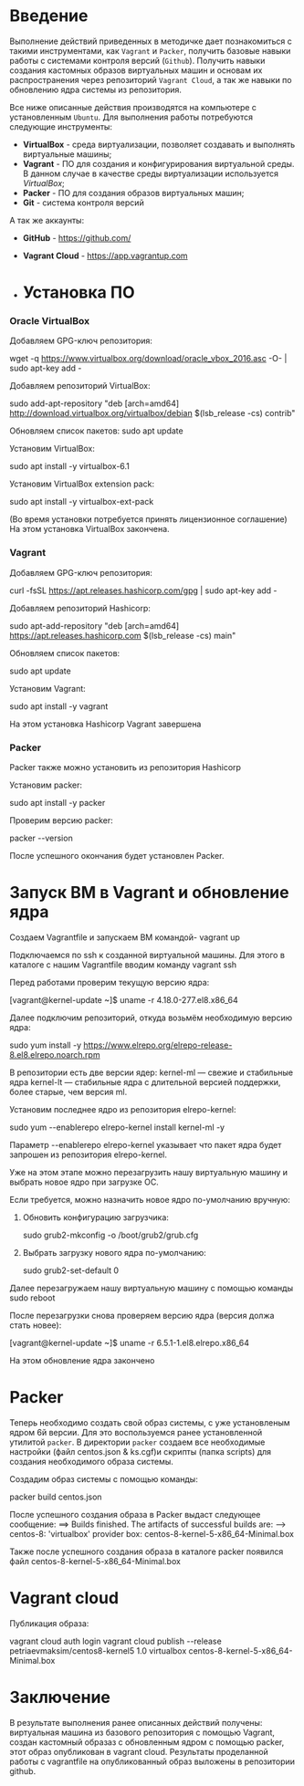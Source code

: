 # **Введение**

Выполнение действий приведенных в методичке дает познакомиться с такими инструментами, как `Vagrant` и `Packer`, получить базовые навыки работы с системами контроля версий (`Github`). Получить навыки создания кастомных образов виртуальных машин и основам их распространения через репозиторий `Vagrant Cloud`, а так же навыки по обновлению ядра системы из репозитория.

Все ниже описанные действия производятся на компьютере с установленным `Ubuntu`.
Для выполнения работы потребуются следующие инструменты:

- **VirtualBox** - среда виртуализации, позволяет создавать и выполнять виртуальные машины;
- **Vagrant** - ПО для создания и конфигурирования виртуальной среды. В данном случае в качестве среды виртуализации используется *VirtualBox*;
- **Packer** - ПО для создания образов виртуальных машин;
- **Git** - система контроля версий

А так же аккаунты:

- **GitHub** - https://github.com/
- **Vagrant Cloud** - https://app.vagrantup.com

- # **Установка ПО**

### **Oracle VirtualBox**
Добавляем GPG-ключ репозитория: 

wget -q https://www.virtualbox.org/download/oracle_vbox_2016.asc -O- | sudo apt-key add -


Добавляем репозиторий VirtualBox: 

sudo add-apt-repository "deb [arch=amd64] http://download.virtualbox.org/virtualbox/debian $(lsb_release -cs) contrib"


Обновляем список пакетов: sudo apt update 

Установим VirtualBox:

sudo apt install -y virtualbox-6.1 


Установим VirtualBox extension pack: 

sudo apt install -y virtualbox-ext-pack


(Во время установки потребуется принять лицензионное соглашение)
На этом установка VirtualBox закончена.

### **Vagrant**

Добавляем GPG-ключ репозитория: 

curl -fsSL https://apt.releases.hashicorp.com/gpg | sudo apt-key add -


Добавляем репозиторий Hashicorp: 

sudo apt-add-repository "deb [arch=amd64] https://apt.releases.hashicorp.com $(lsb_release -cs) main"


Обновляем список пакетов: 

sudo apt update

Установим Vagrant: 

sudo apt install -y vagrant


На этом установка Hashicorp Vagrant завершена

### **Packer**

Packer также можно установить из репозитория Hashicorp

Установим packer: 

sudo apt install -y packer

Проверим версию packer: 

packer --version


После успешного окончания будет установлен Packer.


# **Запуск ВМ в Vagrant и обновление ядра**

Создаем Vagrantfile и запускаем ВМ командой- vagrant up

Подключаемся по ssh к созданной виртуальной машины. Для этого в каталоге с нашим Vagrantfile вводим команду vagrant ssh 

Перед работами проверим текущую версию ядра:

[vagrant@kernel-update ~]$ uname -r
4.18.0-277.el8.x86_64


Далее подключим репозиторий, откуда возьмём необходимую версию ядра:

sudo yum install -y https://www.elrepo.org/elrepo-release-8.el8.elrepo.noarch.rpm 


В репозитории есть две версии ядер:
kernel-ml — свежие и стабильные ядра
kernel-lt — стабильные ядра с длительной версией поддержки, более старые, чем версия ml.

Установим последнее ядро из репозитория elrepo-kernel:

sudo yum --enablerepo elrepo-kernel install kernel-ml -y


Параметр --enablerepo elrepo-kernel указывает что пакет ядра будет запрошен из репозитория elrepo-kernel.

Уже на этом этапе можно перезагрузить нашу виртуальную машину и выбрать новое ядро при загрузке ОС. 

Если требуется, можно назначить новое ядро по-умолчанию вручную:
1) Обновить конфигурацию загрузчика:
   
   sudo grub2-mkconfig -o /boot/grub2/grub.cfg
   
2) Выбрать загрузку нового ядра по-умолчанию:

   sudo grub2-set-default 0
  

Далее перезагружаем нашу виртуальную машину с помощью команды sudo reboot

После перезагрузки снова проверяем версию ядра (версия должа стать новее):

[vagrant@kernel-update ~]$ uname -r 
6.5.1-1.el8.elrepo.x86_64


На этом обновление ядра закончено

# **Packer**

Теперь необходимо создать свой образ системы, с уже установленым ядром 6й версии. Для это воспользуемся ранее установленной утилитой `packer`. В директории `packer` создаем все необходимые настройки (файл centos.json & ks.cgf)и скрипты (папка scripts) для создания необходимого образа системы.

Cоздадим образ системы с помощью команды:

packer build centos.json


После успешного создания образа в Packer выдаст следующее сообщение:
==> Builds finished. The artifacts of successful builds are:
--> centos-8: 'virtualbox' provider box: centos-8-kernel-5-x86_64-Minimal.box 

Также после успешного создания образа в каталоге packer появился файл сentos-8-kernel-5-x86_64-Minimal.box

# **Vagrant cloud**

Публикация образа:

vagrant cloud auth login
vagrant cloud publish --release petriaevmaksim/centos8-kernel5 1.0 virtualbox centos-8-kernel-5-x86_64-Minimal.box


# **Заключение**

В результате выполнения ранее описанных действий получены: виртуальная машина из базового репозитория с помощью Vagrant, создан кастомный образаз с обновленным ядром с помощью packer, этот образ опубликован в vagrant cloud. Результаты проделанной работы с vagrantfile на опубликованный образ выложены в репозитории github.

